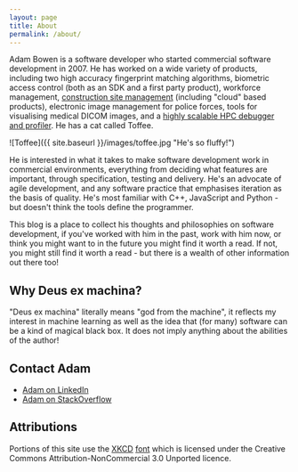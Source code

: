```yaml
---
layout: page
title: About
permalink: /about/
---
```


Adam Bowen is a software developer who started commercial software development
in 2007. He has worked on a wide variety of products, including two high
accuracy fingerprint matching algorithms, biometric access control (both as
an SDK and a first party product), workforce management, [construction site
management](www.biosite.com) (including "cloud" based products), electronic
image management for police forces, tools for visualising medical DICOM images,
and a [highly scalable HPC debugger and profiler](www.allinea.com). He has a cat
called Toffee.

![Toffee]({{ site.baseurl }}/images/toffee.jpg "He's so fluffy!")

He is interested in what it takes to make software development work in
commercial environments, everything from deciding what features are important,
through specification, testing and delivery. He's an advocate of agile
development, and any software practice that emphasises iteration as the basis
of quality. He's most familiar with C++, JavaScript and Python - but doesn't
think the tools define the programmer.

This blog is a place to collect his thoughts and philosophies on software
development, if you've worked with him in the past, work with him now, or think
you might want to in the future you might find it worth a read. If not, you
might still find it worth a read - but there is a wealth of other information
out there too!

## Why Deus ex machina?

"Deus ex machina" literally means "god from the machine", it reflects my
interest in machine learning as well as the idea that (for many) software
can be a kind of magical black box. It does not imply anything about the
abilities of the author!

## Contact Adam

* [Adam on LinkedIn](https://www.linkedin.com/in/adammabowen)
* [Adam on StackOverflow](http://stackoverflow.com/cv/adambowen)

## Attributions

Portions of this site use the [XKCD](http://xkcd.com) [font](https://github.com/ipython/xkcd-font)
which is licensed under the Creative Commons Attribution-NonCommercial 3.0 Unported
licence.
